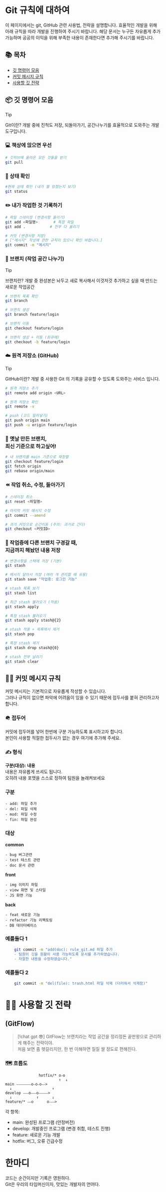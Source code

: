 # Git 규칙에 대하여

이 페이지에서는 git, GitHub 관련 사용법, 전략을 설명합니다.
효율적인 개발을 위해 아래 규칙을 따라 개발을 진행하여 주시기 바랍니다.
해당 문서는 누구든 자유롭게 추가 가능하며 공공의 이익을 위해 부족한 내용이 존재한다면 추가해 주시기를 바랍니다.

## 📚 목차
- [깃 명령어 모음](#📦-깃-명령어-모음)
- [커밋 메시지 규칙](#🥷🏿-커밋-메시지-규칙)
- [사용할 깃 전략](#👨‍🎨-사용할-깃-전략)

## 📦 깃 명령어 모음

> [!tip]  
> Git이란? 개발 중에 진척도 저장, 되돌아가기, 공간나누기를 효율적으로 도와주는 개발 도구입니다.

### 💻 책상에 앉으면 우선
```bash
# 깃허브에 올라온 모든 것들을 받기
git pull
```

### 👀 상태 확인
```bash
#현재 상태 확인 (내가 뭘 망쳤는지 보기)
git status
```

### ✏️ 내가 작업한 것 기록하기
```bash
# 파일 스테이징 (변경사항 올리기)
git add <파일명>		# 특정 파일
git add .			# 전부 다 올리기
```

```bash
# 커밋 (변경사항 저장)
# ["메시지" 작성에 관한 규칙이 있으니 확인 바랍니다.]
git commit -m "메시지"
```

### 🪾 브랜치 (작업 공간 나누기)
> [!tip]
> 브랜치란? 개발 중 완성본은 놔두고 새로 복사해서 이것저것 추가하고 싶을 때 만드는 새로운 작업공간

```bash
# 브랜치 목록 확인
git branch
```

```bash
# 브랜치 생성
git branch feature/login
```

```bash
# 브랜치 이동
git checkout feature/login
```

```bash
# 브랜치 생성 + 이동 (원큐에)
git checkout -b feature/login
```

### ☁️ 원격 저장소 (GitHub)

> [!tip]
> GitHub이란? 개발 중 사용한 Git 의 기록을 공유할 수 있도록 도와주는 서비스 입니다. 

```bash
# 원격 저장소 추가
git remote add origin <URL>
```

```bash
# 원격 저장소 확인
git remote -v
```

```bash
# push (코드 밀어넣기)
git push origin main
git push -u origin feature/login
```

### 💩 옛날 만든 브랜치, <br> 최신 기준으로 하고싶어!

```bash
# 내 브랜치를 main 기준으로 재정렬
git checkout feature/login
git fetch origin
git rebase origin/main
```

### ⏪ 작업 취소, 수정, 돌아가기
```bash
# 스테이징 취소
git reset <파일명>
```

```bash
# 마지막 커밋 메시지 수정
git commit --amend
```

```bash
# 과거 커밋으로 순간이동 (주의: 과거로 간다)
git checkout <커밋ID>
```

### 🚕 작업중에 다른 브랜치 구경갈 때, <br> 지금까지 해놨던 내용 저장

```bash
# 변경사항을 스택에 저장 (기본)
git stash
```
```bash
# 메시지 달아서 저장 (여러 개 관리할 때 유용)
git stash save "작업중: 로그인 기능"
```
```bash
# stash 목록 보기
git stash list
```
```bash
# 최근 stash 불러오기 (적용)
git stash apply
```
```bash
# 특정 stash 불러오기
git stash apply stash@{2}
```
```bash
# stash 적용 + 목록에서 제거
git stash pop
```
```bash
# 특정 stash 제거
git stash drop stash@{0}
```
```bash
# stash 전부 날리기
git stash clear
```
## 🥷🏿 커밋 메시지 규칙
커밋 메시지는 기본적으로 자유롭게 작성할 수 있습니다.  
그러나 규칙이 없으면 파악에 어려움이 있을 수 있기 때문에 접두사를 붙혀 관리하고자 합니다.  

### 🪖 접두어
커밋에 접두어를 넣어 한번에 구분 가능하도록 표시하고자 합니다.  
본인이 사용할 적절한 접두사가 없는 경우 여기에 추가해 주세요.  

### ✍️ 형식
**구분(대상): 내용**   
내용은 자유롭게 쓰셔도 됩니다.  
오히려 내용 포맷을 스스로 정하여 팀원을 놀래켜보세요

### 구분
```
- add: 파일 추가
- del: 파일 삭제
- mod: 파일 수정 
- fin: 파일 완성
```
### 대상 

**common**
```
- bug 버그관련  
- test 테스트 관련
- doc 문서 관련
```

**front**
```
- img 이미지 파일
- view 화면 및 스타일
- JS 화면 기능
```

**back**
```
- feat 새로운 기능
- refactor 기능 리팩토링
- DB 데이터베이스
```

### 예를들다 1
```bash
	git commit -m "add(doc): rule_git.md 파일 추가
	- 팀원이 깃을 원활이 사용 가능하도록 문서를 추가하였습니다.
	- 자잘한 내용을 수정하였습니다."
```

### 예를들다 2
```bash
	git commit -m "del(file): trash.html 파일 삭제 (더러워서 삭제함)"
```

# 👨‍🎨 사용할 깃 전략
## **(GitFlow)**
> [!chat gpt 😎]
> GitFlow는 브랜치라는 작업 공간을 정리정돈 끝판왕으로 관리하게 해주는 전략이야.  
처음 보면 좀 헷갈리지만, 한 번 이해하면 질질 쌀 정도로 편해진다.

### 🗺️ 흐름도
```
               hotfix/* o⎯o
                        ↑  ↓
main ⎯⎯⎯⎯⎯⎯⎯⎯o⎯o⎯o⎯⎯>  
  ↓                  ↑
develop ⎯⎯⎯o⎯⎯⎯o⎯⎯⎯⎯⎯>
  ↓       	  ↑      ↓
feature/* ⎯⎯o      o⎯⎯⎯>
```
각 항목:
- main: 완성된 프로그램 (안정버전)
- develop: 개발중인 프로그램 (변경 취합, 테스트 진행)
- feature: 새로운 기능 개발
- hotfix: 버그, 오류 긴급수정


# 한마디
코드는 순간이지만 기록은 영원하다.  
Git은 우리의 타임머신이자, 맛있는 개발자의 언어다. 